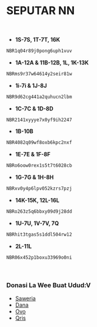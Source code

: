 # SEPUTAR NN

<br>

- **1S-7S, 1T-7T, 16K**
```bash
NBR1q04r89j0pong6uph1vuv
```
- **1A-12A & 11B-12B, 1L, 1K-13K**
```sh
NBRms9r37w64614y2seir81w
```
- **1i-7i & 1J-8J**
```bash
NBR9d62cg441a2quhucn2lbm
```
- **1C-7C & 1D-8D**
```sh
NBR2141xyyye7x0yf9ih2247
```
- **1B-10B**
```bash
NBR4082q09wf8oxb6kpc2nxf
```
- **1E-7E & 1F-8F**
```sh
NBRo6oow0rex1s5t7t6028cb
```
- **1G-7G & 1H-8H**
```bash
NBRxv0y4p6lpv052kzrs7pzj
```
- **14K-15K, 12L-16L**
```sh
NBRo263z5q6bbxy09d9j28dd
```
- **1U-7U, 1V-7V, 7Q**
```bash
NBRhit3tgas5s1ddl504rw12
```
- **2L-11L**
```sh
NBR06x452p1boxu33969o0ni
```
<br>

### Donasi La Wee Buat Udud:V
- [Saweria](https://saweria.co/IyansMD)
- [Dana](https://telegra.ph/file/0180a2ffaa5b0e38190da.jpg)
- [Ovo](https://telegra.ph/file/c1c731ade61ffb6259b2a.jpg)
- [Qris](https://telegra.ph/file/370d9f88d52a546c0064e.jpg)
